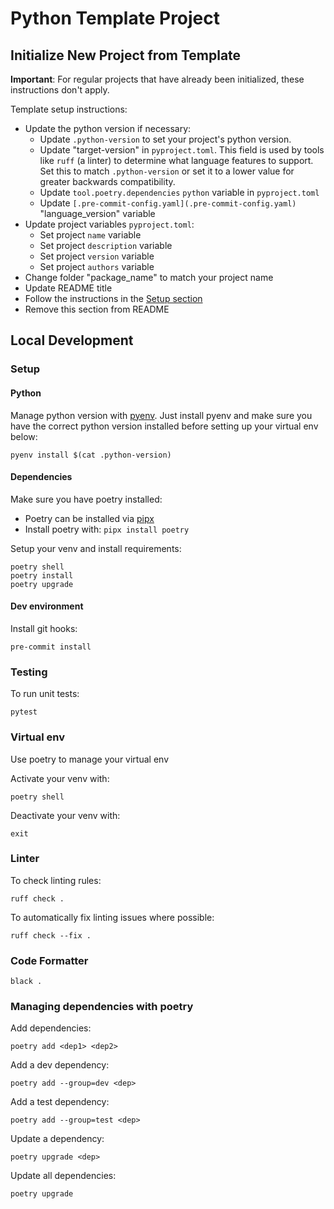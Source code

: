 # Python Template Project

## Initialize New Project from Template
**Important**: For regular projects that have already been initialized, these instructions don't apply.

Template setup instructions:
- Update the python version if necessary:
  - Update `.python-version` to set your project's python version.
  - Update "target-version" in `pyproject.toml`. This field is used by tools like `ruff` (a linter) to determine what language features to support.  Set this to match `.python-version` or set it to a lower value for greater backwards compatibility.
  - Update `tool.poetry.dependencies` `python` variable in `pyproject.toml`
  - Update `[.pre-commit-config.yaml](.pre-commit-config.yaml)` "language_version" variable
- Update project variables `pyproject.toml`:
  - Set project `name` variable
  - Set project `description` variable
  - Set project `version` variable
  - Set project `authors` variable
- Change folder "package_name" to match your project name
- Update README title
- Follow the instructions in the [Setup section](#setup)
- Remove this section from README

## Local Development

### Setup

#### Python
Manage python version with [pyenv](https://github.com/pyenv/pyenv#getting-pyenv).
Just install pyenv and make sure you have the correct python version installed before setting up your virtual env below:

```shell
pyenv install $(cat .python-version)
```
#### Dependencies
Make sure you have poetry installed:
- Poetry can be installed via [pipx](https://pipx.pypa.io/latest/installation/)
- Install poetry with: `pipx install poetry`

Setup your venv and install requirements:
```shell
poetry shell
poetry install
poetry upgrade
```

#### Dev environment
Install git hooks:
```shell
pre-commit install
```

### Testing
To run unit tests:
```shell
pytest
```

### Virtual env ###
Use poetry to manage your virtual env

Activate your venv with:
```shell
poetry shell
```

Deactivate your venv with:
```shell
exit
```

### Linter ###
To check linting rules:
```shell
ruff check .
```

To automatically fix linting issues where possible:
```shell
ruff check --fix . 
```

### Code Formatter ###
```shell
black .
```

### Managing dependencies with poetry

Add dependencies:
```shell
poetry add <dep1> <dep2>
```

Add a dev dependency:
```shell
poetry add --group=dev <dep>
```

Add a test dependency:
```shell
poetry add --group=test <dep>
```

Update a dependency:
```shell
poetry upgrade <dep>
```

Update all dependencies:
```shell
poetry upgrade
```